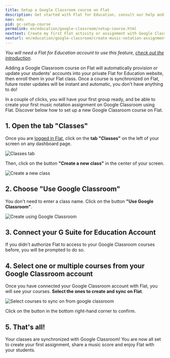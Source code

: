 ```yaml
---
title: Setup a Google Classroom course on Flat
description: Get started with Flat for Education, consult our help and info regarding our education product usage.
nav: edu
pid: gc-setup-course
permalink: en/education/google-classroom/setup-course.html
nexttext: Create my first Flat activity or assignment with Google Classroom
nexturl: en/education/google-classroom/create-music-notation-assignment.html
---
```


*You will need a Flat for Education account to use this feature, [check out the introduction](/help/en/education/google-classroom/).*

Adding a Google Classroom course on Flat will automatically provision or update your students' accounts into your private Flat for Education website, then enroll them in your Flat class. Once a course is synchronized on Flat, future roster updates will be instant and automatic, you don't have anything to do!

In a couple of clicks, you will have your first group ready, and be able to create your first music notation assignment on Google Classroom using Flat. Discover below how to set up a new Google Classroom course on Flat.

## 1. Open the tab "Classes"

Once you are [logged in Flat](https://flat.io/edu), click on the **tab "Classes"** on the left of your screen on any dashboard page.

![Classes tab](/help/assets/img/edu/classes-tab.png)

Then, click on the button **"Create a new class"** in the center of your screen.

![Create a new class](/help/assets/img/edu/create-class.png)

## 2. Choose "Use Google Classroom"

You don't need to enter a class name. Click on the button **"Use Google Classroom"**.

![Create using Google Classroom](/help/assets/img/edu/create-class-landing.png)

## 3. Connect your G Suite for Education Account

If you didn't authorize Flat to access to your Google Classroom courses before, you will be prompted to do so.

## 4. Select one or multiple courses from your Google Classroom account

Once you have connected your Google Classroom account with Flat, you will see your courses. **Select the ones to create and sync on Flat**.

![Select courses to sync on from google classroom](/help/assets/img/edu/create-class-gc-list.png)

Click on the button in the bottom right-hand corner to confirm.

## 5. That's all!

Your classes are synchronized with Google Classroom! You are now all set to create your first assignment, share a music score and enjoy Flat with your students.

